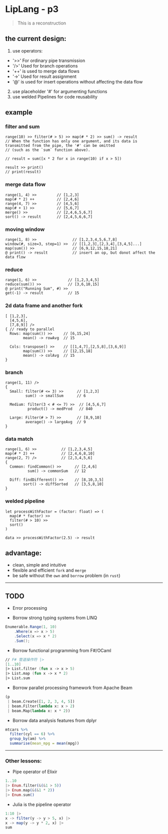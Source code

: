 # LipLang - p3
> This is a reconstruction

## the current design:
1. use operators:
- '>>' For ordinary pipe transmission
- '/>' Used for branch operations
- '++' is used to merge data flows
- '->' Used for result assignment
- '@' is used for insert operations without affecting the data flow

2. use placeholder '#' for argumenting functions
3. use welded Pipelines for code reusability

## example
### filter and sum
```
range(10) >> filter(# > 5) >> map(# * 2) >> sum() -> result
// When the function has only one argument, and its data is transmitted from the pipe, the '#' can be omitted
// (such as the `sum` function above).

// result = sum([x * 2 for x in range(10) if x > 5])

result >> print()
// print(result)
```

### merge data flow
```
range(1, 4) >>         // [1,2,3]
map(# * 2) ++          // [2,4,6]
range(4, 7) >>         // [4,5,6]
map(# + 1) >>          // [5,6,7]
merge() >>             // [2,4,6,5,6,7]
sort() -> result       // [2,4,5,6,6,7]
```

### moving window
```
range(1, 8) >>                // [1,2,3,4,5,6,7,8]
window(#, size=3, step=1) >>  // [[1,2,3],[2,3,4],[3,4,5]...]
map(sum()) >>                 // [6,9,12,15,18,21]
@ print() -> result           // insert an op, but donot affect the data flow
```

### reduce
```
range(1, 6) >>              // [1,2,3,4,5]
reduce(sum()) >>            // [3,6,10,15]
@ print("Running Sum", #) >>
get(-1) -> result           // 15
```

### 2d data frame and another fork
```pipeflow
[ [1,2,3],
  [4,5,6],
  [7,8,9]] />
{ // ready to parallel
  Rows: map(sum()) >>     // [6,15,24]
        mean() -> rowAvg  // 15
        
  Cols: transpose() >>    // [[1,4,7],[2,5,8],[3,6,9]]
        map(sum()) >>     // [12,15,18]
        mean() -> colAvg  // 15
}
```

### branch
```
range(1, 11) />
{
  Small: filter(# <= 3) >>      // [1,2,3]
         sum() -> smallSum      // 6
         
  Medium: filter(3 < # <= 7) >>  // [4,5,6,7]
          product() -> medProd   // 840
          
  Large: Filter(# > 7) >>       // [8,9,10]
         average() -> largeAvg  // 9
}
```

### data match
```
range(1, 6) >>           // [1,2,3,4,5]
map(# * 2) ++            // [2,4,6,8,10]
range(2, 7) />           // [2,3,4,5,6]
{
  Common: findCommon() >>      // [2,4,6]
          sum() -> commonSum   // 12
          
  Diff: findDifferent() >>     // [8,10,3,5]
        sort() -> diffSorted   // [3,5,8,10]
}
```

### welded pipeline
```
let processWithFactor = (factor: float) => (
  map(# * factor) >>
  filter(# > 10) >>
  sort()
)

data >> processWithFactor(2.5) -> result
```

## advantage:
- clean, simple and intuitive
- flexible and efficient `fork` and `merge`
- be safe without the `own` and `borrow` problem (in `rust`)

---

## TODO

- Error processing

- Borrow strong typing systems from LINQ
```csharp
Enumerable.Range(1, 10)
    .Where(x => x > 5)
    .Select(x => x * 2)
    .Sum();
```

- Borrow functional programming from F#/OCaml
```fsharp
// F# 管道操作符 |>
[1..10]
|> List.filter (fun x -> x > 5)
|> List.map (fun x -> x * 2)
|> List.sum
```

- Borrow parallel processing framework from Apache Beam
```python
(p
 | beam.Create([1, 2, 3, 4, 5])
 | beam.Filter(lambda x: x > 2)
 | beam.Map(lambda x: x * 2))
```

- Borrow data analysis features from dplyr
```r
mtcars %>%
  filter(cyl == 6) %>%
  group_by(am) %>%
  summarise(mean_mpg = mean(mpg))
```

---

### Other lessons:
- Pipe operator of Elixir
```elixir
1..10
|> Enum.filter(&(&1 > 5))
|> Enum.map(&(&1 * 2))
|> Enum.sum()
```

- Julia is the pipeline operator
```julia
1:10 |>
x -> filter(y -> y > 5, x) |>
x -> map(y -> y * 2, x) |>
sum
```
